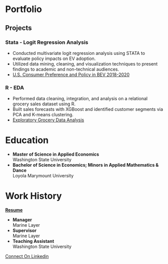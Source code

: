 # Portfolio

## Projects
### Stata - Logit Regression Analysis
- Conducted multivariate logit regression analysis using STATA to evaluate policy impacts on EV adoption.
- Utilized data mining, cleaning, and visualization techniques to present findings to academic and non-technical audiences.
- [U.S. Consumer Preference and Policy in BEV 2018-2020](https://github.com/nicolerouleau/Stata_US_BEV)

### R - EDA
- Performed data cleaning, integration, and analysis on a relational grocery sales dataset using R.
- Built sales forecasts with XGBoost and identified customer segments via PCA and K-means clustering.
- [Exploratory Grocery Data Analysis](https://nicolerouleau.github.io/R_Grocery/)

# Education
- __Master of Science in Applied Economics__ <br/>
Washington State University
- __Bachelor of Science in Economics; Minors in Applied Mathematics & Dance__ <br/>
Loyola Marymount University

# Work History
__[Resume](https://nicolerouleau.github.io/Resume/)__
- __Manager__ <br/>
Marine Layer <br/>
- __Supervisor__ <br/>
Marine Layer <br/>
- __Teaching Assistant__ <br/>
Washington State University <br/>

[Connect On Linkedin](https://www.linkedin.com/in/nicole-rouleau/)

